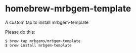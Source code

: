 # homebrew-mrbgem-template

A custom tap to install mrbgem-template

Please do this:

```console
$ brew tap mrbgems/mrbgem-template
$ brew install mrbgem-template
```
